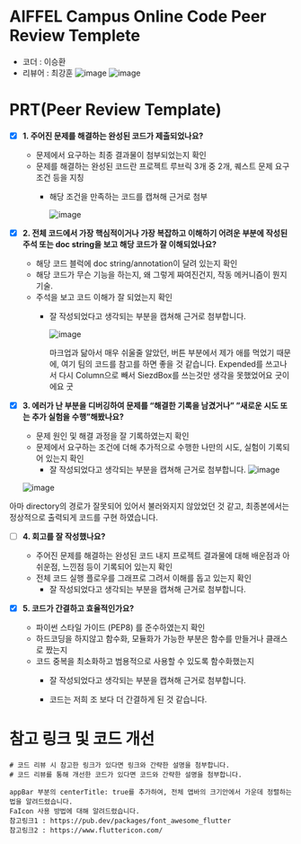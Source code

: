 # AIFFEL Campus Online Code Peer Review Templete
- 코더 : 이승환
- 리뷰어 : 최강훈
![image](https://github.com/choikanghoon/leeseunghwan0409-AIFFEL_Online_Quest/assets/149554171/465fa02c-5af3-4f90-984c-35e81e5bfe84)
![image](https://github.com/choikanghoon/leeseunghwan0409-AIFFEL_Online_Quest/assets/149554171/04cfc7bf-a30b-410f-b0df-7821c5b93332)



# PRT(Peer Review Template)
- [X]  **1. 주어진 문제를 해결하는 완성된 코드가 제출되었나요?**
    - 문제에서 요구하는 최종 결과물이 첨부되었는지 확인
    - 문제를 해결하는 완성된 코드란 프로젝트 루브릭 3개 중 2개, 
    퀘스트 문제 요구조건 등을 지칭
        - 해당 조건을 만족하는 코드를 캡쳐해 근거로 첨부
     
          ![image](https://github.com/choikanghoon/leeseunghwan0409-AIFFEL_Online_Quest/assets/149554171/0ecddbe7-01f5-45e2-9930-274f186b12df)

    
- [X]  **2. 전체 코드에서 가장 핵심적이거나 가장 복잡하고 이해하기 어려운 부분에 작성된 
주석 또는 doc string을 보고 해당 코드가 잘 이해되었나요?**
    - 해당 코드 블럭에 doc string/annotation이 달려 있는지 확인
    - 해당 코드가 무슨 기능을 하는지, 왜 그렇게 짜여진건지, 작동 메커니즘이 뭔지 기술.
    - 주석을 보고 코드 이해가 잘 되었는지 확인
        - 잘 작성되었다고 생각되는 부분을 캡쳐해 근거로 첨부합니다.
     
          ![image](https://github.com/choikanghoon/leeseunghwan0409-AIFFEL_Online_Quest/assets/149554171/5324e2ab-7e0c-4ca8-a857-13b4def50b85)

          마크업과 닮아서 매우 쉬울줄 알았던, 버튼 부분에서 제가 애를 먹었기 때문에, 여기 팀의 코드를 참고를 하면 좋을 것 같습니다.
          Expended를 쓰고나서 다시 Column으로 빼서 SiezdBox를 쓰는것만 생각을 못했었어요 굿이에요 굿

        
- [X]  **3. 에러가 난 부분을 디버깅하여 문제를 “해결한 기록을 남겼거나” 
”새로운 시도 또는 추가 실험을 수행”해봤나요?**
    - 문제 원인 및 해결 과정을 잘 기록하였는지 확인
    - 문제에서 요구하는 조건에 더해 추가적으로 수행한 나만의 시도, 
    실험이 기록되어 있는지 확인
        - 잘 작성되었다고 생각되는 부분을 캡쳐해 근거로 첨부합니다.
     ![image](https://github.com/choikanghoon/leeseunghwan0409-AIFFEL_Online_Quest/assets/149554171/fc9fb584-6807-4f20-b5cf-86e50281cc04)

     ![image](https://github.com/choikanghoon/leeseunghwan0409-AIFFEL_Online_Quest/assets/149554171/64c50d00-d4d1-4ee8-b540-2b6fc8826ab4)

아마 directory의 경로가 잘못되어 있어서 불러와지지 않았었던 것 같고, 최종본에서는 정상적으로 출력되게 코드를 구현 하였습니다.

        
- [ ]  **4. 회고를 잘 작성했나요?**
    - 주어진 문제를 해결하는 완성된 코드 내지 프로젝트 결과물에 대해
    배운점과 아쉬운점, 느낀점 등이 기록되어 있는지 확인
    - 전체 코드 실행 플로우를 그래프로 그려서 이해를 돕고 있는지 확인
        - 잘 작성되었다고 생각되는 부분을 캡쳐해 근거로 첨부합니다.
        
- [X]  **5. 코드가 간결하고 효율적인가요?**
    - 파이썬 스타일 가이드 (PEP8) 를 준수하였는지 확인
    - 하드코딩을 하지않고 함수화, 모듈화가 가능한 부분은 함수를 만들거나 클래스로 짰는지
    - 코드 중복을 최소화하고 범용적으로 사용할 수 있도록 함수화했는지
        - 잘 작성되었다고 생각되는 부분을 캡쳐해 근거로 첨부합니다.
     
        - 코드는 저희 조 보다 더 간결하게 된 것 같습니다.


# 참고 링크 및 코드 개선
```
# 코드 리뷰 시 참고한 링크가 있다면 링크와 간략한 설명을 첨부합니다.
# 코드 리뷰를 통해 개선한 코드가 있다면 코드와 간략한 설명을 첨부합니다.

appBar 부분의 centerTitle: true를 추가하여, 전체 앱바의 크기안에서 가운데 정렬하는법을 알려드렸습니다.
FaIcon 사용 방법에 대해 알려드렸습니다.
참고링크1 : https://pub.dev/packages/font_awesome_flutter
참고링크2 : https://www.fluttericon.com/
```
